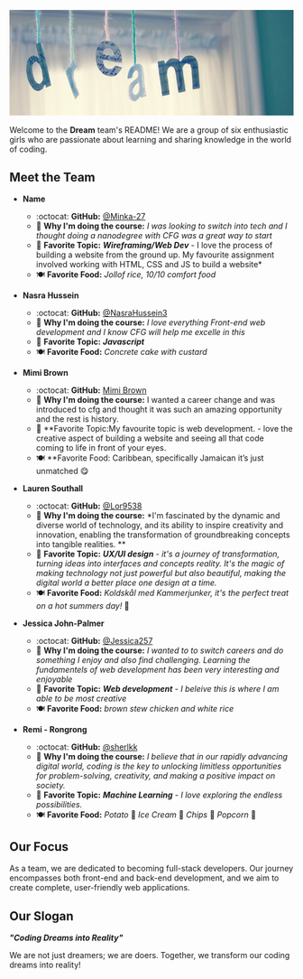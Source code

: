 ![Local Image](./dream-cover.jpg)

Welcome to the **Dream** team's README! We are a group of six enthusiastic girls who are passionate about learning and sharing knowledge in the world of coding.

## Meet the Team

- **Name**
  - :octocat: **GitHub:** [@Minka-27](https://github.com/Minka-27)
  - :thought_balloon: **Why I'm doing the course:** *I was looking to switch into tech and I thought doing a nanodegree with CFG was a great way to start*
  - :star2: **Favorite Topic:** ***Wireframing/Web Dev*** - I love the process of building a website from the ground up. My favourite assignment involved working with HTML, CSS and JS to build a website*
  - :plate_with_cutlery: **Favorite Food:** *Jollof rice, 10/10 comfort food*

- **Nasra Hussein**
  - :octocat: **GitHub:** [@NasraHussein3](https://github.com/NasraHussein3)
  - :thought_balloon: **Why I'm doing the course:** *I love everything Front-end web development and I know CFG will help me excelle in this*
  - :star2: **Favorite Topic:** ***Javascript*** 
  - :plate_with_cutlery: **Favorite Food:** *Concrete cake with custard*

- **Mimi Brown**
  - :octocat: **GitHub:** [Mimi Brown](https://github.com/MimiCode21)
  - :thought_balloon: **Why I'm doing the course:** I wanted a career change and was introduced to cfg and thought it was such an amazing opportunity and the rest is history.
  - :star2: **Favorite Topic:My favourite topic is web development. -  love the creative aspect of building a website and seeing all that code coming to life in front of your eyes.
  - :plate_with_cutlery: **Favorite Food: Caribbean, specifically Jamaican it’s just unmatched 😋

- **Lauren Southall**
  - :octocat: **GitHub:** [@Lor9538](URL)
  - :thought_balloon: **Why I'm doing the course:** *I'm fascinated by the dynamic and diverse world of technology, and its ability to inspire creativity and innovation, enabling the transformation of groundbreaking concepts into tangible realities. **
  - :star2: **Favorite Topic:** ***UX/UI design*** - *it's a journey of transformation, turning ideas into interfaces and concepts reality. It's the magic of making technology not just powerful but also beautiful, making the digital world a better place one design at a time.*
  - :plate_with_cutlery: **Favorite Food:** *Koldskål med Kammerjunker, it's the perfect treat on a hot summers day!* :bowl_with_spoon:

- **Jessica John-Palmer**
  - :octocat: **GitHub:** [@Jessica257](https://github.com/Jessica257)
  - :thought_balloon: **Why I'm doing the course:** *I wanted to to switch careers and do something I enjoy and also find challenging. Learning the fundamentels of web development has been very interesting and enjoyable*
  - :star2: **Favorite Topic:** ***Web development*** - *I beleive this is where I am able to be most creative*
  - :plate_with_cutlery: **Favorite Food:** *brown stew chicken and white rice*

- **Remi - Rongrong**
  - :octocat: **GitHub:** [@sherlkk](https://github.com/sherlkk)
  - :thought_balloon: **Why I'm doing the course:** *I believe that in our rapidly advancing digital world, coding is the key to unlocking limitless opportunities for problem-solving, creativity, and making a positive impact on society.*
  - :star2: **Favorite Topic:** ***Machine Learning*** - *I love exploring the endless possibilities.*
  - :plate_with_cutlery: **Favorite Food:** *Potato* :potato: *Ice Cream* :ice_cream: *Chips* :fries: *Popcorn* :popcorn:

## Our Focus

As a team, we are dedicated to becoming full-stack developers. Our journey encompasses both front-end and back-end development, and we aim to create complete, user-friendly web applications.

## Our Slogan

***"Coding Dreams into Reality"***

We are not just dreamers; we are doers. Together, we transform our coding dreams into reality!

